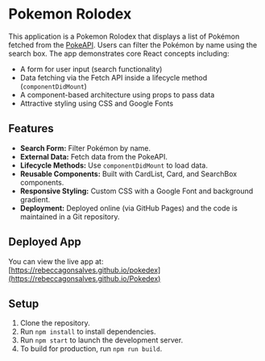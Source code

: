 # Pokemon Rolodex
This application is a Pokemon Rolodex that displays a list of Pokémon fetched from the [PokeAPI](https://pokeapi.co/). Users can filter the Pokémon by name using the search box. The app demonstrates core React concepts including:

- A form for user input (search functionality)
- Data fetching via the Fetch API inside a lifecycle method (`componentDidMount`)
- A component-based architecture using props to pass data
- Attractive styling using CSS and Google Fonts

## Features
- **Search Form:** Filter Pokémon by name.
- **External Data:** Fetch data from the PokeAPI.
- **Lifecycle Methods:** Use `componentDidMount` to load data.
- **Reusable Components:** Built with CardList, Card, and SearchBox components.
- **Responsive Styling:** Custom CSS with a Google Font and background gradient.
- **Deployment:** Deployed online (via GitHub Pages) and the code is maintained in a Git repository.

## Deployed App
You can view the live app at:  
[https://rebeccagonsalves.github.io/pokedex](https://rebeccagonsalves.github.io/Pokedex)

## Setup
1. Clone the repository.
2. Run `npm install` to install dependencies.
3. Run `npm start` to launch the development server.
4. To build for production, run `npm run build`.
